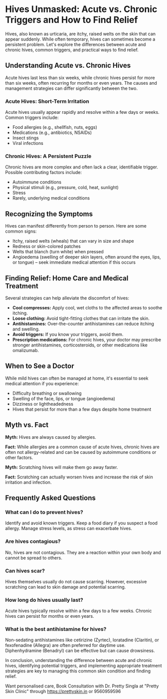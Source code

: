 # Hives Unmasked: Acute vs. Chronic Triggers and How to Find Relief

Hives, also known as urticaria, are itchy, raised welts on the skin that can appear suddenly. While often temporary, hives can sometimes become a persistent problem. Let's explore the differences between acute and chronic hives, common triggers, and practical ways to find relief.

## Understanding Acute vs. Chronic Hives

Acute hives last less than six weeks, while chronic hives persist for more than six weeks, often recurring for months or even years. The causes and management strategies can differ significantly between the two.

### Acute Hives: Short-Term Irritation

Acute hives usually appear rapidly and resolve within a few days or weeks. Common triggers include:

*   Food allergies (e.g., shellfish, nuts, eggs)
*   Medications (e.g., antibiotics, NSAIDs)
*   Insect stings
*   Viral infections

### Chronic Hives: A Persistent Puzzle

Chronic hives are more complex and often lack a clear, identifiable trigger. Possible contributing factors include:

*   Autoimmune conditions
*   Physical stimuli (e.g., pressure, cold, heat, sunlight)
*   Stress
*   Rarely, underlying medical conditions

## Recognizing the Symptoms

Hives can manifest differently from person to person. Here are some common signs:

*   Itchy, raised welts (wheals) that can vary in size and shape
*   Redness or skin-colored patches
*   Welts that blanch (turn white) when pressed
*   Angioedema (swelling of deeper skin layers, often around the eyes, lips, or tongue) – seek immediate medical attention if this occurs

## Finding Relief: Home Care and Medical Treatment

Several strategies can help alleviate the discomfort of hives:

*   **Cool compresses:** Apply cool, wet cloths to the affected areas to soothe itching.
*   **Loose clothing:** Avoid tight-fitting clothes that can irritate the skin.
*   **Antihistamines:** Over-the-counter antihistamines can reduce itching and swelling.
*   **Avoid triggers:** If you know your triggers, avoid them.
*   **Prescription medications:** For chronic hives, your doctor may prescribe stronger antihistamines, corticosteroids, or other medications like omalizumab.

## When to See a Doctor

While mild hives can often be managed at home, it's essential to seek medical attention if you experience:

*   Difficulty breathing or swallowing
*   Swelling of the face, lips, or tongue (angioedema)
*   Dizziness or lightheadedness
*   Hives that persist for more than a few days despite home treatment

## Myth vs. Fact

**Myth:** Hives are always caused by allergies.

**Fact:** While allergies are a common cause of acute hives, chronic hives are often not allergy-related and can be caused by autoimmune conditions or other factors.

**Myth:** Scratching hives will make them go away faster.

**Fact:** Scratching can actually worsen hives and increase the risk of skin irritation and infection.

## Frequently Asked Questions

### What can I do to prevent hives?

Identify and avoid known triggers. Keep a food diary if you suspect a food allergy. Manage stress levels, as stress can exacerbate hives.

### Are hives contagious?

No, hives are not contagious. They are a reaction within your own body and cannot be spread to others.

### Can hives scar?

Hives themselves usually do not cause scarring. However, excessive scratching can lead to skin damage and potential scarring.

### How long do hives usually last?

Acute hives typically resolve within a few days to a few weeks. Chronic hives can persist for months or even years.

### What is the best antihistamine for hives?

Non-sedating antihistamines like cetirizine (Zyrtec), loratadine (Claritin), or fexofenadine (Allegra) are often preferred for daytime use. Diphenhydramine (Benadryl) can be effective but can cause drowsiness.

In conclusion, understanding the difference between acute and chronic hives, identifying potential triggers, and implementing appropriate treatment strategies are key to managing this common skin condition and finding relief.

Want personalised care, Book Consultation with Dr. Pretty Singla at "Pretty Skin Clinic" through https://prettyskin.in or 9560959596
